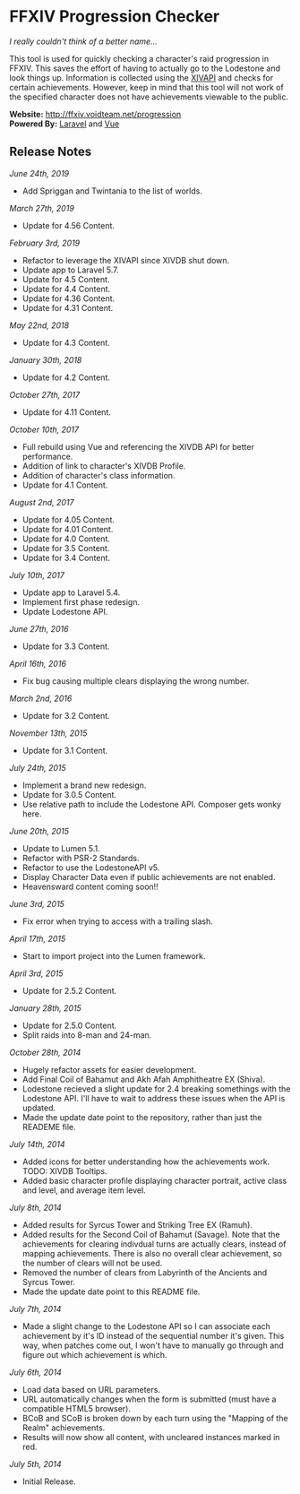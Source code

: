 FFXIV Progression Checker
=========================

*I really couldn't think of a better name...*

This tool is used for quickly checking a character's raid progression in FFXIV. This saves the effort of having to actually go to the Lodestone and look things up. Information is collected using the [XIVAPI](https://xivapi.com) and checks for certain achievements. However, keep in mind that this tool will not work of the specified character does not have achievements viewable to the public.

**Website:** http://ffxiv.voidteam.net/progression  
**Powered By:** [Laravel](https://laravel.com/) and [Vue](https://vuejs.org/)

Release Notes
-------------
*June 24th, 2019*
- Add Spriggan and Twintania to the list of worlds.

*March 27th, 2019*
- Update for 4.56 Content.

*February 3rd, 2019*
- Refactor to leverage the XIVAPI since XIVDB shut down.
- Update app to Laravel 5.7.
- Update for 4.5 Content.
- Update for 4.4 Content.
- Update for 4.36 Content.
- Update for 4.31 Content.

*May 22nd, 2018*
- Update for 4.3 Content.

*January 30th, 2018*
- Update for 4.2 Content.

*October 27th, 2017*
- Update for 4.11 Content.

*October 10th, 2017*
- Full rebuild using Vue and referencing the XIVDB API for better performance.
- Addition of link to character's XIVDB Profile.
- Addition of character's class information.
- Update for 4.1 Content.

*August 2nd, 2017*
- Update for 4.05 Content.
- Update for 4.01 Content.
- Update for 4.0 Content.
- Update for 3.5 Content.
- Update for 3.4 Content.

*July 10th, 2017*
 - Update app to Laravel 5.4.
 - Implement first phase redesign.
 - Update Lodestone API.

*June 27th, 2016*
 - Update for 3.3 Content.

*April 16th, 2016*
 - Fix bug causing multiple clears displaying the wrong number.

*March 2nd, 2016*
 - Update for 3.2 Content.

*November 13th, 2015*
 - Update for 3.1 Content.

*July 24th, 2015*
 - Implement a brand new redesign.
 - Update for 3.0.5 Content.
 - Use relative path to include the Lodestone API. Composer gets wonky here.

*June 20th, 2015*
 - Update to Lumen 5.1.
 - Refactor with PSR-2 Standards.
 - Refactor to use the LodestoneAPI v5.
 - Display Character Data even if public achievements are not enabled.
 - Heavensward content coming soon!!

*June 3rd, 2015*
 - Fix error when trying to access with a trailing slash.

*April 17th, 2015*
 - Start to import project into the Lumen framework.

*April 3rd, 2015*
 - Update for 2.5.2 Content.

*January 28th, 2015*
 - Update for 2.5.0 Content.
 - Split raids into 8-man and 24-man.

*October 28th, 2014*
 - Hugely refactor assets for easier development.
 - Add Final Coil of Bahamut and Akh Afah Amphitheatre EX (Shiva).
 - Lodestone recieved a slight update for 2.4 breaking somethings with the Lodestone API. I'll have to wait to address these issues when the API is updated.
 - Made the update date point to the repository, rather than just the READEME file.

*July 14th, 2014*
 - Added icons for better understanding how the achievements work. TODO: XIVDB Tooltips.
 - Added basic character profile displaying character portrait, active class and level, and average item level.

*July 8th, 2014*
 - Added results for Syrcus Tower and Striking Tree EX (Ramuh).
 - Added results for the Second Coil of Bahamut (Savage). Note that the achievements for clearing indivdual turns are actually clears, instead of mapping achievements. There is also no overall clear achievement, so the number of clears will not be used.
 - Removed the number of clears from Labyrinth of the Ancients and Syrcus Tower.
 - Made the update date point to this README file.

*July 7th, 2014*
 - Made a slight change to the Lodestone API so I can associate each achievement by it's ID instead of the sequential number it's given. This way, when patches come out, I won't have to manually go through and figure out which achievement is which.

*July 6th, 2014*
 - Load data based on URL parameters.
 - URL automatically changes when the form is submitted (must have a compatible HTML5 browser).
 - BCoB and SCoB is broken down by each turn using the "Mapping of the Realm" achievements.
 - Results will now show all content, with uncleared instances marked in red.

*July 5th, 2014*
 - Initial Release.
